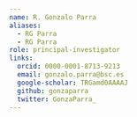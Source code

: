 ```yaml
---
name: R. Gonzalo Parra
aliases:
  - RG Parra
  - RG Parra
role: principal-investigator
links:
  orcid: 0000-0001-8713-9213
  email: gonzalo.parra@bsc.es
  google-scholar: TRGamd0AAAAJ
  github: gonzaparra
  twitter: GonzaParra_
---
```

